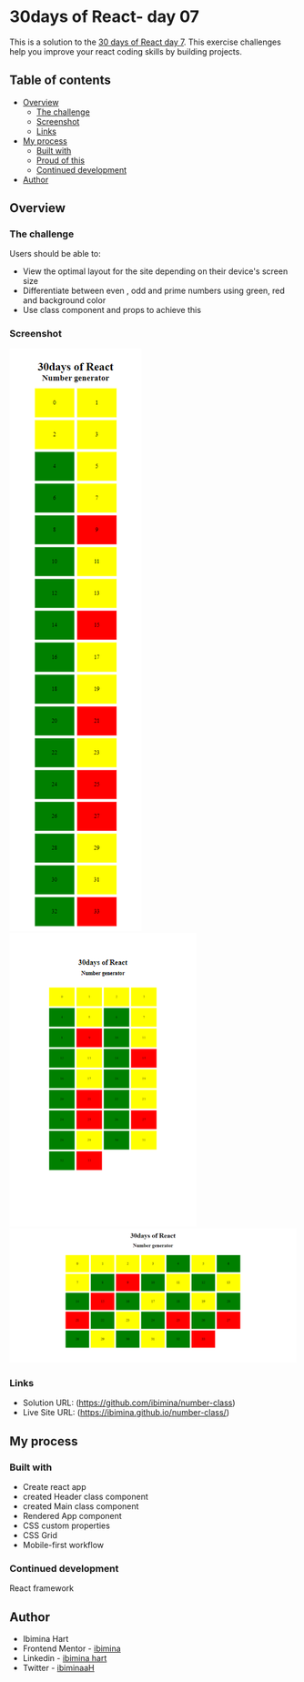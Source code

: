# 30days of React- day 07

This is a solution to the [30 days of React day 7](https://github.com/Asabeneh/30-Days-Of-React/blob/master/07_Day_Class_Components/07_class_components.md). This exercise challenges help you improve your react coding skills by building projects.

## Table of contents

- [Overview](#overview)
  - [The challenge](#the-challenge)
  - [Screenshot](#screenshot)
  - [Links](#links)
- [My process](#my-process)
  - [Built with](#built-with)
  - [Proud of this](#proud-of-this)
  - [Continued development](#continued-development)
- [Author](#author)

## Overview

### The challenge

Users should be able to:

- View the optimal layout for the site depending on their device's screen size
- Differentiate between even , odd and prime numbers using green, red and background color
- Use class component and props to achieve this

### Screenshot


![mobile](Capture037.png)
![Tablet](Capture038.png)
![Desktop](Capture039.png)
### Links

- Solution URL: (https://github.com/ibimina/number-class)
- Live Site URL: (https://ibimina.github.io/number-class/)

## My process

### Built with

- Create react app
-  created  Header class component 
- created Main class component 
- Rendered App component
- CSS custom properties
- CSS Grid
- Mobile-first workflow


### Continued development

React framework


## Author

- Ibimina Hart
 - Frontend Mentor - [ibimina](https://www.frontendmentor.io/profile/ibimina)
 - Linkedin - [ibimina hart](https://www.linkedin.com/in/ibimina-hart)
- Twitter - [ibiminaaH](https://www.twitter.com/ibiminaaH)
